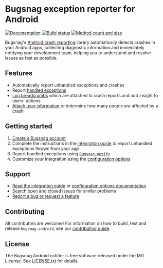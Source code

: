 # Bugsnag exception reporter for Android
[![Documentation](https://img.shields.io/badge/documentation-latest-blue.svg)](http://docs.bugsnag.com/platforms/android/)
[![Build status](https://travis-ci.org/bugsnag/bugsnag-android.svg?branch=master)](https://travis-ci.org/bugsnag/bugsnag-android)
[![Method count and size](https://img.shields.io/badge/Methods%20and%20size-core:%20661%20|%20deps:%2032%20|%2073%20KB-e91e63.svg)](http://www.methodscount.com/?lib=com.bugsnag%3Abugsnag-android%3A3.9.0)


Bugsnag's [Android crash reporting](https://bugsnag.com/platforms/android)
library automatically detects crashes in your Android apps, collecting
diagnostic information and immediately notifying your development team, helping
you to understand and resolve issues as fast as possible.


## Features

* Automatically report unhandled exceptions and crashes
* Report [handled exceptions](http://docs.bugsnag.com/platforms/android/#reporting-handled-exceptions)
* [Log breadcrumbs](http://docs.bugsnag.com/platforms/android/#logging-breadcrumbs) which are attached to crash reports and add insight to users' actions
* [Attach user information](http://docs.bugsnag.com/platforms/android/#identifying-users) to determine how many people are affected by a crash


## Getting started

1. [Create a Bugsnag account](https://bugsnag.com)
1. Complete the instructions in the [integration guide](http://docs.bugsnag.com/platforms/android/) to report unhandled exceptions thrown from your app
1. Report handled exceptions using [`Bugsnag.notify`](http://docs.bugsnag.com/platforms/android/reporting-handled-exceptions/)
1. Customize your integration using the [configuration options](http://docs.bugsnag.com/platforms/android/configuration-options/)


## Support

* [Read the integration guide](http://docs.bugsnag.com/platforms/android/) or [configuration options documentation](http://docs.bugsnag.com/platforms/android/configuration-options/)
* [Search open and closed issues](https://github.com/bugsnag/bugsnag-android/issues?utf8=✓&q=is%3Aissue) for similar problems
* [Report a bug or request a feature](https://github.com/bugsnag/bugsnag-android/issues/new)


## Contributing

All contributors are welcome! For information on how to build, test
and release `bugsnag-android`, see our
[contributing guide](https://github.com/bugsnag/bugsnag-android/blob/master/CONTRIBUTING.md).


## License

The Bugsnag Android notifier is free software released under the MIT License.
See [LICENSE.txt](https://github.com/bugsnag/bugsnag-android/blob/master/LICENSE.txt)
for details.
